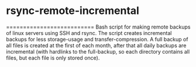 # rsync-remote-incremental
==========================
Bash script for making remote backups of linux servers using SSH and rsync. The script creates incremental backups for less storage-usage and transfer-compression.
A full backup of all files is created at the first of each month, after that all daily backups are incremental (with hardlinks to the full-backup, so each directory contains all files, but each file is only stored once).


